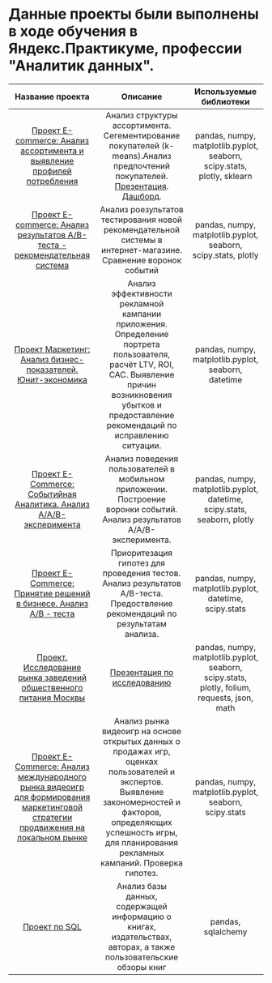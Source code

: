 
# Данные проекты были выполнены в ходе обучения в Яндекс.Практикуме, профессии "Аналитик данных".

|**Название проекта**|**Описание**|**Используемые библиотеки**|
|:----:|:----:|:----:|
|[Проект E-commerce: Анализ ассортимента и выявление профилей потребления](https://github.com/AlexSt1985/My_projects/tree/main/E-commerce)|Анализ структуры ассортимента. Сегементирование покупателей (k-means).Анализ предпочтений покупателей. [Презентация](https://disk.yandex.ru/i/G-MheeENLvPjXg). [Дашборд](https://public.tableau.com/views/Final_dashbord_16853151090020/Dashboard1?:language=en-GB&publish=yes&:display_count=n&:origin=viz_share_link).|pandas, numpy, matplotlib.pyplot, seaborn, scipy.stats, plotly, sklearn|
|[Проект E-commerce: Анализ результатов A/B-теста - рекомендательная система](https://github.com/AlexSt1985/My_projects/tree/main/A:B-test.Recomendation%20system)|Анализ роезультатов тестирования новой рекомендательной системы в интернет-магазине. Сравнение воронок событий|pandas, numpy, matplotlib.pyplot, seaborn, scipy.stats, plotly|
|[Проект Маркетинг: Анализ бизнес-показателей. Юнит-экономика](https://github.com/AlexSt1985/My_projects/tree/main/Unit%20economics)|Анализ эффективности рекламной кампании приложения. Определение портрета пользователя, расчёт LTV, ROI, CAC. Выявление причин возникновения убытков и предоставление рекомендаций по исправлению ситуации.|pandas, numpy, matplotlib.pyplot, seaborn, datetime|
|[Проект E-Commerce: Cобытийная Аналитика. Анализ A/A/B-эксперимента](https://github.com/AlexSt1985/My_projects/tree/main/Event%20analysis)|Анализ поведения пользователей в мобильном приложении. Построение воронки событий. Анализ результатов  A/A/B-эксперимента.|pandas, numpy, matplotlib.pyplot, datetime, scipy.stats, seaborn, plotly|
|[Проект E-Commerce: Принятие решений в бизнесе. Анализ  A/B - теста](https://github.com/AlexSt1985/My_projects/tree/main/A:B-test%20analysis)|Приоритезация гипотез для проведения тестов. Анализ результатов A/B-теста. Предоствление рекомендаций по результатам анализа.|pandas, numpy, matplotlib.pyplot, datetime, scipy.stats|
|[Проект. Исследование рынка заведений общественного питания Москвы](https://github.com/AlexSt1985/My_projects/tree/main/Catering_establishments_research)|[Презентация по исследованию](https://disk.yandex.ru/i/FtcgCj8MiRLqZg)|pandas, numpy, matplotlib.pyplot, seaborn, scipy.stats, plotly, folium, requests, json, math|
|[Проект E-Commerce: Анализ международного рынка видеоигр для формирования маркетинговой стратегии продвижения на локальном рынке](https://github.com/AlexSt1985/My_projects/tree/main/Videogames_market_research)|Анализ рынка видеоигр на основе открытых данных о продажах игр, оценках пользователей и экспертов. Выявление закономерностей и факторов, определяющих успешность игры, для планирования рекламных кампаний. Проверка гипотез.|pandas, numpy, matplotlib.pyplot, seaborn, scipy.stats|
|[Проект по  SQL]()|Анализ базы данных, содержащей информацию о книгах, издательствах, авторах, а также пользовательские обзоры книг|pandas, sqlalchemy|